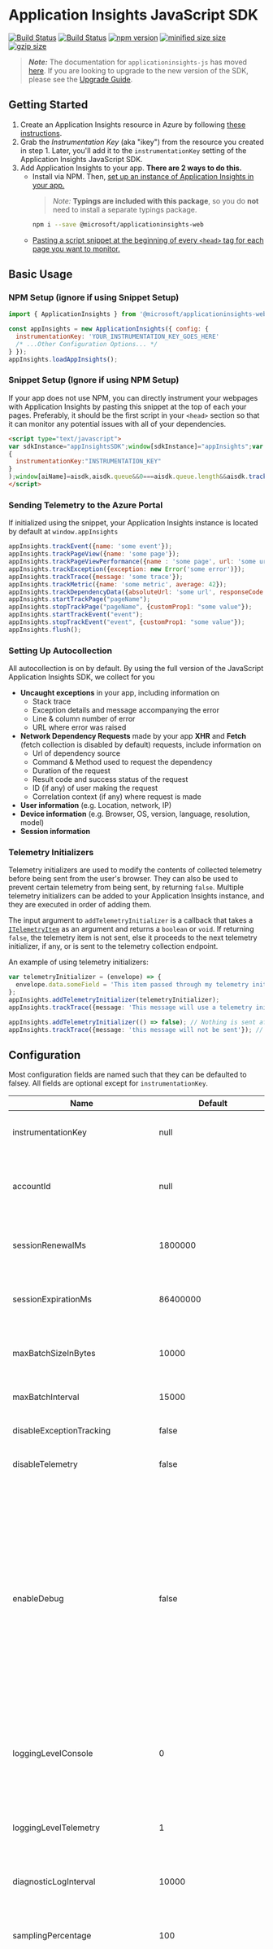<properties
	pageTitle="Application Insights SDK JavaScript API"
	description="Reference doc"
	services="application-insights"
    documentationCenter=".net"
/>

<tags
	ms.service="application-insights"
	ms.workload="tbd"
	ms.tgt_pltfrm="ibiza"
	ms.devlang="na"
	ms.topic="article"
	ms.date="08/24/2015"/>


# Application Insights JavaScript SDK


[![Build Status](https://dev.azure.com/mseng/AppInsights/_apis/build/status/AppInsights%20-%20DevTools/1DS%20JavaScript%20SDK%20web%20SKU%20vNext?branchName=master)](https://dev.azure.com/mseng/AppInsights/_build/latest?definitionId=8184&branchName=master)
[![Build Status](https://travis-ci.org/microsoft/ApplicationInsights-JS.svg?branch=master)](https://travis-ci.org/microsoft/ApplicationInsights-JS)
[![npm version](https://badge.fury.io/js/%40microsoft%2Fapplicationinsights-web.svg)](https://badge.fury.io/js/%40microsoft%2Fapplicationinsights-web)
[![minified size size](https://img.badgesize.io/https://az416426.vo.msecnd.net/scripts/b/ai.2.min.js.svg?label=minified%20size)](https://img.badgesize.io/https://az416426.vo.msecnd.net/scripts/b/ai.2.min.js.svg?label=minified%20size)
[![gzip size](https://img.badgesize.io/https://az416426.vo.msecnd.net/scripts/b/ai.2.min.js.svg?compression=gzip&softmax=30000&max=35000)](https://img.badgesize.io/https://az416426.vo.msecnd.net/scripts/b/ai.2.min.js.svg?compression=gzip&softmax=30000&max=35000)


> ***Note:*** The documentation for `applicationinsights-js` has moved [here](./legacy/README.md). If you are looking to upgrade to the new version of the SDK, please see the [Upgrade Guide](#upgrading-from-the-old-version-of-application-insights).

## Getting Started
1. Create an Application Insights resource in Azure by following [these instructions](https://docs.microsoft.com/en-us/azure/application-insights/app-insights-javascript?toc=/azure/azure-monitor/toc.json).
2. Grab the _Instrumentation Key_ (aka "ikey") from the resource you created in
   step 1. Later, you'll add it to the `instrumentationKey` setting of the Application Insights JavaScript SDK.
3. Add Application Insights to your app. **There are 2 ways to do this.**
	- Install via NPM. Then, [set up an instance of Application Insights in your app.](#setup-npm-only-ignore-if-using-snippet)
		> *Note:* **Typings are included with this package**, so you do **not** need to install a separate typings package.
		```sh
		npm i --save @microsoft/applicationinsights-web
		```
	- [Pasting a script snippet at the beginning of every `<head>` tag for each page you want to monitor.](#snippet-setup-ignore-if-using-npm)

## Basic Usage

### NPM Setup (ignore if using Snippet Setup)
```js
import { ApplicationInsights } from '@microsoft/applicationinsights-web'

const appInsights = new ApplicationInsights({ config: {
  instrumentationKey: 'YOUR_INSTRUMENTATION_KEY_GOES_HERE'
  /* ...Other Configuration Options... */
} });
appInsights.loadAppInsights();
```

### Snippet Setup (Ignore if using NPM Setup)
If your app does not use NPM, you can directly instrument your webpages with Application Insights by pasting this snippet at the top of each your pages. Preferably, it should be the first script in your `<head>` section so that it can monitor any potential issues with all of your dependencies.
```html
<script type="text/javascript">
var sdkInstance="appInsightsSDK";window[sdkInstance]="appInsights";var aiName=window[sdkInstance],aisdk=window[aiName]||function(e){function n(e){t[e]=function(){var n=arguments;t.queue.push(function(){t[e].apply(t,n)})}}var t={config:e};t.initialize=!0;var i=document,a=window;setTimeout(function(){var n=i.createElement("script");n.src=e.url||"https://az416426.vo.msecnd.net/scripts/b/ai.2.min.js",i.getElementsByTagName("script")[0].parentNode.appendChild(n)});try{t.cookie=i.cookie}catch(e){}t.queue=[],t.version=2;for(var r=["Event","PageView","Exception","Trace","DependencyData","Metric","PageViewPerformance"];r.length;)n("track"+r.pop());n("startTrackPage"),n("stopTrackPage");var s="Track"+r[0];if(n("start"+s),n("stop"+s),n("addTelemetryInitializer"),n("setAuthenticatedUserContext"),n("clearAuthenticatedUserContext"),n("flush"),!(!0===e.disableExceptionTracking||e.extensionConfig&&e.extensionConfig.ApplicationInsightsAnalytics&&!0===e.extensionConfig.ApplicationInsightsAnalytics.disableExceptionTracking)){n("_"+(r="onerror"));var o=a[r];a[r]=function(e,n,i,a,s){var c=o&&o(e,n,i,a,s);return!0!==c&&t["_"+r]({message:e,url:n,lineNumber:i,columnNumber:a,error:s}),c},e.autoExceptionInstrumented=!0}return t}(
{
  instrumentationKey:"INSTRUMENTATION_KEY"
}
);window[aiName]=aisdk,aisdk.queue&&0===aisdk.queue.length&&aisdk.trackPageView({});
</script>
```

### Sending Telemetry to the Azure Portal
If initialized using the snippet, your Application Insights instance is located by default at `window.appInsights`
```js
appInsights.trackEvent({name: 'some event'});
appInsights.trackPageView({name: 'some page'});
appInsights.trackPageViewPerformance({name : 'some page', url: 'some url'});
appInsights.trackException({exception: new Error('some error')});
appInsights.trackTrace({message: 'some trace'});
appInsights.trackMetric({name: 'some metric', average: 42});
appInsights.trackDependencyData({absoluteUrl: 'some url', responseCode: 200, method: 'GET', id: 'some id'});
appInsights.startTrackPage("pageName");
appInsights.stopTrackPage("pageName", {customProp1: "some value"});
appInsights.startTrackEvent("event");
appInsights.stopTrackEvent("event", {customProp1: "some value"});
appInsights.flush();
```

### Setting Up Autocollection
All autocollection is on by default. By using the full version of the JavaScript Application Insights SDK, we collect for you
- **Uncaught exceptions** in your app, including information on
	- Stack trace
	- Exception details and message accompanying the error
	- Line & column number of error
	- URL where error was raised
- **Network Dependency Requests** made by your app **XHR** and **Fetch** (fetch collection is disabled by default) requests, include information on
	- Url of dependency source
	- Command & Method used to request the dependency
	- Duration of the request
	- Result code and success status of the request
	- ID (if any) of user making the request
	- Correlation context (if any) where request is made
- **User information** (e.g. Location, network, IP)
- **Device information** (e.g. Browser, OS, version, language, resolution, model)
- **Session information**

### Telemetry Initializers
Telemetry initializers are used to modify the contents of collected telemetry before being sent from the user's browser. They can also be used to prevent certain telemetry from being sent, by returning `false`. Multiple telemetry initializers can be added to your Application Insights instance, and they are executed in order of adding them.

The input argument to `addTelemetryInitializer` is a callback that takes a [`ITelemetryItem`](./API-reference.md#addTelemetryInitializer) as an argument and returns a `boolean` or `void`. If returning `false`, the telemetry item is not sent, else it proceeds to the next telemetry initializer, if any, or is sent to the telemetry collection endpoint.

An example of using telemetry initializers:
```ts
var telemetryInitializer = (envelope) => {
  envelope.data.someField = 'This item passed through my telemetry initializer';
};
appInsights.addTelemetryInitializer(telemetryInitializer);
appInsights.trackTrace({message: 'This message will use a telemetry initializer'});

appInsights.addTelemetryInitializer(() => false); // Nothing is sent after this is executed
appInsights.trackTrace({message: 'this message will not be sent'}); // Not sent
```

## Configuration
Most configuration fields are named such that they can be defaulted to falsey. All fields are optional except for `instrumentationKey`.

| Name | Default | Description |
|------|---------|-------------|
| instrumentationKey | null | **Required**<br>Instrumentation key that you obtained from the Azure Portal. |
| accountId | null | An optional account id, if your app groups users into accounts. No spaces, commas, semicolons, equals, or vertical bars |
| sessionRenewalMs | 1800000 | A session is logged if the user is inactive for this amount of time in milliseconds. Default is 30 minutes |
| sessionExpirationMs | 86400000 | A session is logged if it has continued for this amount of time in milliseconds. Default is 24 hours |
| maxBatchSizeInBytes | 10000 | Max size of telemetry batch. If a batch exceeds this limit, it is immediately sent and a new batch is started |
| maxBatchInterval | 15000 | How long to batch telemetry for before sending (milliseconds) |
| disableExceptionTracking | false | If true, exceptions are no autocollected. Default is false. |
| disableTelemetry | false | If true, telemetry is not collected or sent. Default is false. |
| enableDebug | false | If true, **internal** debugging data is thrown as an exception **instead** of being logged, regardless of SDK logging settings. Default is false. <br>***Note:*** Enabling this setting will result in dropped telemetry whenever an internal error occurs. This can be useful for quickly identifying issues with your configuration or usage of the SDK. If you do not want to lose telemetry while debugging, consider using `consoleLoggingLevel` or `telemetryLoggingLevel` instead of `enableDebug`. |
| loggingLevelConsole | 0 | Logs **internal** Application Insights errors to console. <br>0: off, <br>1: Critical errors only, <br>2: Everything (errors & warnings) |
| loggingLevelTelemetry | 1 | Sends **internal** Application Insights errors as telemetry. <br>0: off, <br>1: Critical errors only, <br>2: Everything (errors & warnings) |
| diagnosticLogInterval | 10000 | (internal) Polling interval (in ms) for internal logging queue |
| samplingPercentage | 100 | Percentage of events that will be sent. Default is 100, meaning all events are sent. Set this if you wish to preserve your datacap for large-scale applications. |
| autoTrackPageVisitTime | false | If true, on a pageview,the previous instrumented page's view time is tracked and sent as telemetry and a new timer is started for the current pageview. Default is false. |
| disableAjaxTracking | false | If true, Ajax calls are not autocollected. Default is false. |
| disableFetchTracking | true | If true, Fetch requests are not autocollected. Default is true |
| overridePageViewDuration | false | If true, default behavior of trackPageView is changed to record end of page view duration interval when trackPageView is called. If false and no custom duration is provided to trackPageView, the page view performance is calculated using the navigation timing API. Default is false. |
| maxAjaxCallsPerView | 500 | Default 500 - controls how many ajax calls will be monitored per page view. Set to -1 to monitor all (unlimited) ajax calls on the page. |
| disableDataLossAnalysis | true | If false, internal telemetry sender buffers will be checked at startup for items not yet sent. |
| disableCorrelationHeaders | false | If false, the SDK will add two headers ('Request-Id' and 'Request-Context') to all dependency requests to correlate them with corresponding requests on the server side. Default is false. |
| correlationHeaderExcludedDomains |  | Disable correlation headers for specific domains |
| correlationHeaderDomains |  | Enable correlation headers for specific domains |
| disableFlushOnBeforeUnload | false | Default false. If true, flush method will not be called when onBeforeUnload event triggers |
| enableSessionStorageBuffer | true | Default true. If true, the buffer with all unsent telemetry is stored in session storage. The buffer is restored on page load |
| isCookieUseDisabled | false | Default false. If true, the SDK will not store or read any data from cookies.|
| cookieDomain | null | Custom cookie domain. This is helpful if you want to share Application Insights cookies across subdomains. |
| isRetryDisabled | false | Default false. If false, retry on 206 (partial success), 408 (timeout), 429 (too many requests), 500 (internal server error), 503 (service unavailable), and 0 (offline, only if detected) |
| isStorageUseDisabled | false | If true, the SDK will not store or read any data from local and session storage. Default is false. |
| isBeaconApiDisabled | true | If false, the SDK will send all telemetry using the [Beacon API](https://www.w3.org/TR/beacon) |
| onunloadDisableBeacon | false | Default false. when tab is closed, the SDK will send all remaining telemetry using the [Beacon API](https://www.w3.org/TR/beacon) |
| sdkExtension | null | Sets the sdk extension name. Only alphabetic characters are allowed. The extension name is added as a prefix to the 'ai.internal.sdkVersion' tag (e.g. 'ext_javascript:2.0.0'). Default is null. |
| isBrowserLinkTrackingEnabled | false | Default is false. If true, the SDK will track all [Browser Link](https://docs.microsoft.com/en-us/aspnet/core/client-side/using-browserlink) requests. |
| appId | null | AppId is used for the correlation between AJAX dependencies happening on the client-side with the server-side requests. When Beacon API is enabled, it cannot be used automatically, but can be set manually in the configuration. Default is null |
| enableCorsCorrelation | false | If true, the SDK will add two headers ('Request-Id' and 'Request-Context') to all CORS requests tocorrelate outgoing AJAX dependencies with corresponding requests on the server side. Default is false |
| namePrefix | undefined | An optional value that will be used as name postfix for localStorage and cookie name.
| enableAutoRouteTracking | false | Automatically track route changes in Single Page Applications (SPA). If true, each route change will send a new Pageview to Application Insights. Hash route changes changes (`example.com/foo#bar`) are also recorded as new page views.
| enableRequestHeaderTracking | false | If true, AJAX & Fetch request headers is tracked, default is false.
| enableResponseHeaderTracking | false | If true, AJAX & Fetch request's response headers is tracked, default is false.
| distributedTracingMode | `DistributedTracingModes.AI` | Sets the distributed tracing mode. If AI_AND_W3C mode or W3C mode is set, W3C trace context headers (traceparent/tracestate) will be generated and included in all outgoing requests. AI_AND_W3C is provided for back-compatibility with any legacy Application Insights instrumented services.

## Single Page Applications

By default, this SDK will **not** handle state based route changing that occurs in single page applications. To enable automatic route change tracking for your single page application, you can add `enableAutoRouteTracking: true` to your setup configuration.

Currently, we support a separate [React plugin](#available-extensions-for-the-sdk) which you can initialize with this SDK. It will also accomplish route change tracking for you, as well as collect [other React specific telemetry](./extensions/applicationinsights-react-js).

## Source Map Support

The minified callstack of your exception telemetry can be unminified in the Azure Portal. All existing integrations on the Exception Details panel will work with the newly unminified callstack. Drag and drop source map unminifying supports all existing and future JS SDKs (+Node.JS), so you do not need to upgrade your SDK version. To view your unminified callstack,
1. Select an Exception Telemetry item in the Azure Portal to view its "End-to-end transaction details"
2. Identify which source maps correspond to this call stack. The source map must match a stack frame's source file, but suffixed with `.map`
3. Drag and drop the source maps onto the call stack in the Azure Portal
![](https://i.imgur.com/Efue9nU.gif)

## Examples

For runnable examples, see [Application Insights Javascript SDK Samples](https://github.com/topics/applicationinsights-js-demo)

## Application Insights Web Basic

For a lightweight experience, you can instead install the basic version of Application Insights
```
npm i --save @microsoft/applicationinsights-web-basic
```
This version comes with the bare minimum amount of features and functionalities and relies on you to build it up as you see fit. For example, it performs no auto-collection (uncaught exceptions, ajax, etc). The APIs to send certain telemetry types, like `trackTrace`, `trackException`, etc, are not included in this version, so you will need to provide your own wrapper. The only api that is available is `track`. A [sample](https://github.com/Azure-Samples/applicationinsights-web-sample1/blob/master/testlightsku.html) is located here.

## Available extensions for the SDK


| Extensions |
|---------------|
| [React](https://github.com/microsoft/ApplicationInsights-JS/tree/master/extensions/applicationinsights-react-js)|
| [React Native](https://github.com/microsoft/ApplicationInsights-JS/tree/master/extensions/applicationinsights-react-native)|

## Upgrading from the old Version of Application Insights
Breaking changes in the SDK V2 version:
- To allow for better API signatures, some of the apis such as trackPageView, trackException have been updated. Running in IE8 or lower versions of the browser is not supported.
- Telemetry envelope has field name and structure changes due to data schema updates.
- Moved `context.operation` to `context.telemetryTrace`. Some fields were also changed (`operation.id` --> `telemetryTrace.traceID`)
  - If you want to maunally refresh the current pageview id (e.g. in SPA apps) this can be done with `appInsights.properties.context.telemetryTrace.traceID = Util.newId()`

If you are using the current application insights PRODUCTION SDK (1.0.20) and want to see if the new SDK works in runtime, please update URL depending on your current SDK loading scenario:

**a)** Download via CDN scenario:
	Update code snippet that you currently use to point to the following URL:
	```
	"https://az416426.vo.msecnd.net/scripts/b/ai.2.min.js"
	```

**b)** NPM scenario:
	Call downloadAndSetup to download full ApplicationInsights script from CDN and initialize it with instrumentation key.
```ts
appInsights.downloadAndSetup({
    instrumentationKey: "xxxxxxxx-xxxx-xxxx-xxxx-xxxxxxxx",
    url: "https://az416426.vo.msecnd.net/scripts/b/ai.2.min.js"
});
```
Test in internal environment to verify monitoring telemetry is working as expected. If all works, please update your api signatures appropriately to SDK V2 version and deploy in your production environments.

## Build a new extension for the SDK
The beta SDK supports the ability to include multiple extensions at runtime. In order to create a new extension, please implement the following interface:

[ITelemetryPlugin](https://github.com/microsoft/ApplicationInsights-JS/blob/master/shared/AppInsightsCore/src/JavaScriptSDK.Interfaces/ITelemetryPlugin.ts)

On initialization, config.extensions accepts an array of ITelemetryPlugin objects. These are hooked up and ITelemetryPlugin.processTelemetry() is chained based on priority of these plugins.
Please note that higher the priority, the later your processing code will be invoked. The SDK supports a plugin model and channels can also be plugged in similarly (advanced scenario).
Target scenarios for creating a brand new extension is to share a usage scenario that benefits multiple customers. Please follow guidelines

Here is the priority ranges available:
- Regular extension priority can be between 201 to 499.
- Priorty range < 201 is reserved.
- Priority range > 1000 is for channels (advanced scenario)

Usage:

```ts
const customPluginInstance = new YourCustomPlugin()
const appInsights = new ApplicationInsights({ config: {
	instrumentationKey: 'YOUR_INSTRUMENTATION_KEY_GOES_HERE',
	extensions: [customPluginInstance]
	// Other Configuration Options...
}});
appInsights.loadAppInsights();
```

ITelemetryPlugin has a simpler base type IPlugin that you can instantiate for initialization purposes when SDK loads.

## Build & Test this repo

1. Install all dependencies
	```
	npm install
	npm install -g @microsoft/rush
	```
2. Navigate to the root folder and update rush dependencies
	```
	rush update
	```
3. Build and test
	```
	rush build
	npm run test
	```

## Performance
At just 25 KB gzipped, and taking only ~15 ms to initialize, Application Insights adds a negligible amount of loadtime to your website. By using the snippet, minimal components of the library are quickly loaded. In the meantime, the full script is downloaded in the background.

While the script is downloading from the CDN, all tracking of your page is queued. Once the downloaded script finishes asynchronously initializing, all events that were queued are tracked. As a result, you will not lose any telemetry during the entire life cycle of your page. This setup process provides your page with a seamless analytics system, invisible to your users.

> Summary:
> - **25 KB** gzipped
> - **15 ms** overall initialization time
> - **Zero** tracking missed during life cycle of page


## Browser Support
![Chrome](https://raw.githubusercontent.com/alrra/browser-logos/master/src/chrome/chrome_48x48.png) | ![Firefox](https://raw.githubusercontent.com/alrra/browser-logos/master/src/firefox/firefox_48x48.png) | ![IE](https://raw.githubusercontent.com/alrra/browser-logos/master/src/edge/edge_48x48.png) | ![Opera](https://raw.githubusercontent.com/alrra/browser-logos/master/src/opera/opera_48x48.png) | ![Safari](https://raw.githubusercontent.com/alrra/browser-logos/master/src/safari/safari_48x48.png)
--- | --- | --- | --- | --- |
Latest ✔ | Latest ✔ | 9+ ✔ | Latest ✔ | Latest ✔ |

## Contributing
Read our [contributing guide](./CONTRIBUTING.md) to learn about our development process, how to propose bugfixes and improvements, and how to build and test your changes to Application Insights.

### Build and Test this Project

```zsh
npm install -g @microsoft/rush
npm install
npm run build
```

### Submitting a Change to this Project

```zsh
<...added some code...>
rush change
<...enter details>
git add <...your changes and rush change file...>
git commit -m "info about your change"
git push
```
